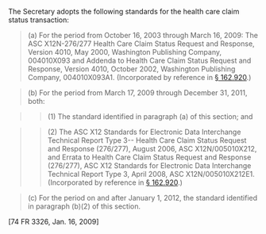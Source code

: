 The Secretary adopts the following standards for the health care claim status transaction:
 
> (a) For the period from October 16, 2003 through March 16, 2009: The ASC X12N-276/277 Health Care Claim Status Request and Response, Version 4010, May 2000, Washington Publishing Company, 004010X093 and Addenda to Health Care Claim Status Request and Response, Version 4010, October 2002, Washington Publishing Company, 004010X093A1. (Incorporated by reference in [§ 162.920](/hipaa/regulations/162-920-availability-specifications-rules/).)

> (b) For the period from March 17, 2009 through December 31, 2011, both:

> > (1) The standard identified in paragraph (a) of this section; and

> > (2) The ASC X12 Standards for Electronic Data Interchange Technical Report Type 3-- Health Care Claim Status Request and Response (276/277), August 2006, ASC X12N/005010X212, and Errata to Health Care Claim Status Request and Response (276/277), ASC X12 Standards for Electronic Data Interchange Technical Report Type 3, April 2008, ASC X12N/005010X212E1. (Incorporated by reference in [§ 162.920](/hipaa/regulations/162-920-availability-specifications-rules/).)

> &#40;c) For the period on and after January 1, 2012, the standard identified in paragraph (b)(2) of this section.

[74 FR 3326, Jan. 16, 2009]
